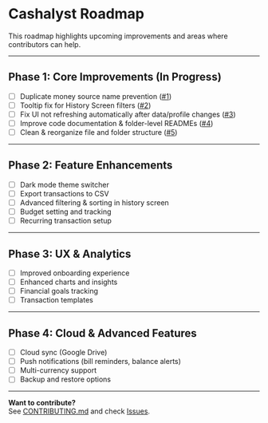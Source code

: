 # Cashalyst Roadmap

This roadmap highlights upcoming improvements and areas where contributors can help.

---

## Phase 1: Core Improvements (In Progress)
- [ ] Duplicate money source name prevention ([#1](../../issues/1))
- [ ] Tooltip fix for History Screen filters ([#2](../../issues/2))
- [ ] Fix UI not refreshing automatically after data/profile changes ([#3](../../issues/3))
- [ ] Improve code documentation & folder-level READMEs ([#4](../../issues/4))
- [ ] Clean & reorganize file and folder structure ([#5](../../issues/5))

---

## Phase 2: Feature Enhancements
- [ ] Dark mode theme switcher
- [ ] Export transactions to CSV
- [ ] Advanced filtering & sorting in history screen
- [ ] Budget setting and tracking
- [ ] Recurring transaction setup

---

## Phase 3: UX & Analytics
- [ ] Improved onboarding experience
- [ ] Enhanced charts and insights
- [ ] Financial goals tracking
- [ ] Transaction templates

---

## Phase 4: Cloud & Advanced Features
- [ ] Cloud sync (Google Drive)
- [ ] Push notifications (bill reminders, balance alerts)
- [ ] Multi-currency support
- [ ] Backup and restore options

---

**Want to contribute?**  
See [CONTRIBUTING.md](../CONTRIBUTING.md) and check [Issues](../../issues).
